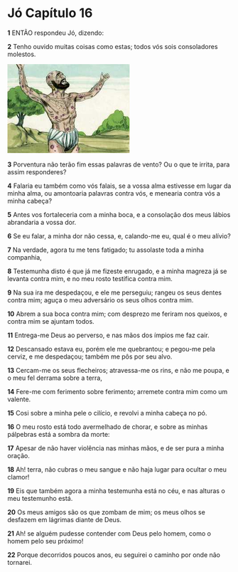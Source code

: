# Jó Capítulo 16

**1** 	ENTÃO respondeu Jó, dizendo:

**2** 	Tenho ouvido muitas coisas como estas; todos vós sois consoladores molestos.

![](../Images/SweetPublishing/18-16-1.jpg) 

**3** 	Porventura não terão fim essas palavras de vento? Ou o que te irrita, para assim responderes?

**4** 	Falaria eu também como vós falais, se a vossa alma estivesse em lugar da minha alma, ou amontoaria palavras contra vós, e menearia contra vós a minha cabeça?

**5** 	Antes vos fortaleceria com a minha boca, e a consolação dos meus lábios abrandaria a vossa dor.

**6** 	Se eu falar, a minha dor não cessa, e, calando-me eu, qual é o meu alívio?

**7** 	Na verdade, agora tu me tens fatigado; tu assolaste toda a minha companhia,

**8** 	Testemunha disto é que já me fizeste enrugado, e a minha magreza já se levanta contra mim, e no meu rosto testifica contra mim.

**9** 	Na sua ira me despedaçou, e ele me perseguiu; rangeu os seus dentes contra mim; aguça o meu adversário os seus olhos contra mim.

**10** 	Abrem a sua boca contra mim; com desprezo me feriram nos queixos, e contra mim se ajuntam todos.

**11** 	Entrega-me Deus ao perverso, e nas mãos dos ímpios me faz cair.

**12** 	Descansado estava eu, porém ele me quebrantou; e pegou-me pela cerviz, e me despedaçou; também me pôs por seu alvo.

**13** 	Cercam-me os seus flecheiros; atravessa-me os rins, e não me poupa, e o meu fel derrama sobre a terra,

**14** 	Fere-me com ferimento sobre ferimento; arremete contra mim como um valente.

**15** 	Cosi sobre a minha pele o cilício, e revolvi a minha cabeça no pó.

**16** 	O meu rosto está todo avermelhado de chorar, e sobre as minhas pálpebras está a sombra da morte:

**17** 	Apesar de não haver violência nas minhas mãos, e de ser pura a minha oração.

**18** 	Ah! terra, não cubras o meu sangue e não haja lugar para ocultar o meu clamor!

**19** 	Eis que também agora a minha testemunha está no céu, e nas alturas o meu testemunho está.

**20** 	Os meus amigos são os que zombam de mim; os meus olhos se desfazem em lágrimas diante de Deus.

**21** 	Ah! se alguém pudesse contender com Deus pelo homem, como o homem pelo seu próximo!

**22** 	Porque decorridos poucos anos, eu seguirei o caminho por onde não tornarei.

